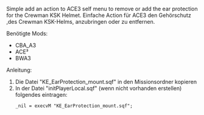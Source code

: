 Simple add an action to ACE3 self menu to remove or add the ear protection for the Crewman KSK Helmet.
Einfache Action für ACE3 den Gehörschutz ,des Crewman KSK-Helms, anzubringen oder zu entfernen.

Benötigte Mods:
  - CBA_A3
  - ACE³
  - BWA3

Anleitung:
  1. Die Datei "KE_EarProtection_mount.sqf" in den Missionsordner kopieren
  2. In der Datei "initPlayerLocal.sqf" (wenn nicht vorhanden erstellen) folgendes eintragen:
      ```sqf
      _nil = execvM "KE_EarProtection_mount.sqf";
      ```
